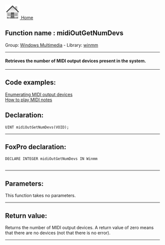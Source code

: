 [<img src="../../images/home.png"> Home ](https://github.com/VFPX/Win32API)  

## Function name : midiOutGetNumDevs
Group: [Windows Multimedia](../../functions_group.md#Windows_Multimedia)  -  Library: [winmm](../../libraries.md#winmm)  
***  


#### Retrieves the number of MIDI output devices present in the system.
***  


## Code examples:
[Enumerating MIDI output devices](../../samples/sample_507.md)  
[How to play MIDI notes](../../samples/sample_537.md)  

## Declaration:
```foxpro  
UINT midiOutGetNumDevs(VOID);  
```  
***  


## FoxPro declaration:
```foxpro  
DECLARE INTEGER midiOutGetNumDevs IN Winmm
  
```  
***  


## Parameters:
This function takes no parameters.  
***  


## Return value:
Returns the number of MIDI output devices. A return value of zero means that there are no devices (not that there is no error).  
***  

